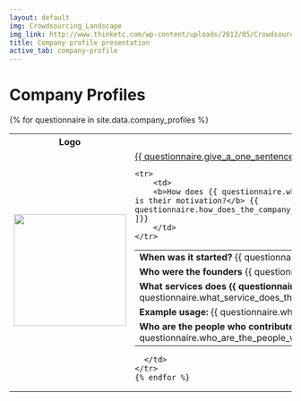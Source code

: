 ```yaml
---
layout: default
img: Crowdsourcing_Landscape
img_link: http://www.thinketc.com/wp-content/uploads/2012/05/Crowdsourcing_Landscape.jpg
title: Company profile presentation
active_tab: company-profile
---
```


Company Profiles
=============================================================



<table class="table table-striped"> 
  <tbody>
    <tr>
      <th>Logo</th>
      <th>Company</th>
    </tr>
    {% for questionnaire  in site.data.company_profiles %}
   <tr>
      <td>
	<a href="{{ questionnaire.give_a_url_for_the_companys_website }}"><img src="{{ questionnaire.give_a_url_for_the_companys_logo }}" width="200" /></a>
      </td>
      <td>
<div class="panel-group" id="accordion">
  <div class="panel panel-default">
    <div class="panel-heading">
      <div class="panel-title">
        <a data-toggle="collapse" data-parent="#accordion" href="#{{ questionnaire.what_company_are_you_profiling }}">
	{{ questionnaire.give_a_one_sentence_description_of_the_company }} 
        </a>
      </div>
    </div>
    <div id="{{ questionnaire.what_company_are_you_profiling }}" class="panel-collapse collapse">
      <div class="panel-body">
<table class="table"> 
  <tbody>
	<tr>
	    <td>
		<b>When was it started?</b> {{ questionnaire.when_was_the_company_started }}
	    </td>
	</tr>
	<tr>
	    <td>
		<b>Who were the founders</b> {{ questionnaire.who_were_the_founders ]}}
	    </td>
	</tr>
	<tr>
	    <td>
		<b>What services does {{ questionnaire.what_company_are_you_profiling }} provide?</b> {{ questionnaire.what_service_does_the_company_provide ]}}
	    </td>
	</tr>
	<tr>
	    <td>
		<b>Example usage:</b> {{ questionnaire.what_is_an_example_of_how_someone_uses_this_service ]}}
	    </td>
	</tr>
	<tr>
	    <td>
		<b>Who are the people who contribute the services?</b> {{ questionnaire.who_are_the_people_who_contribute_services ]}}
	    </td>
	</tr>

	<tr>
	    <td>
		<b>How does {{ questionnaire.what_company_are_you_profiling }} incentivize them to contribute, or what is their motivation?</b> {{ questionnaire.how_does_the_company_incentivize_them_to_contribute,_or_what_motivates_them_to_participate_: ]}}
	    </td>
	</tr>
  </tbody>
</table>
      </div>
    </div>
  </div>
</div>

      </td>
    </tr>
    {% endfor %}
  </tbody>
</table>
 